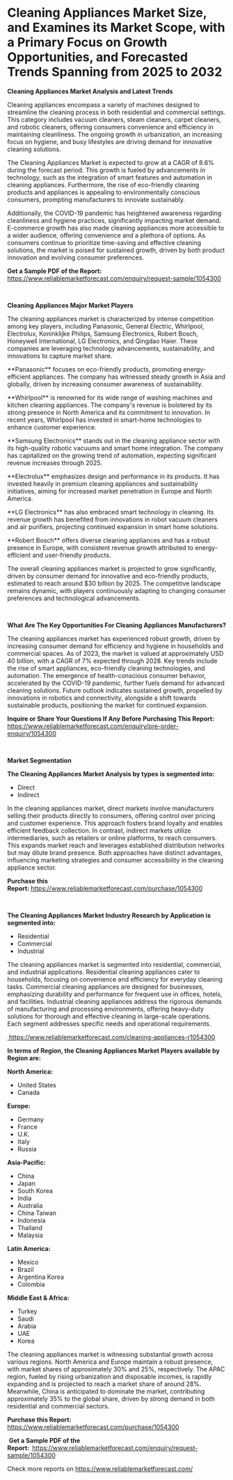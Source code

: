 <p><h1>Cleaning Appliances Market Size, and Examines its Market Scope, with a Primary Focus on Growth Opportunities, and Forecasted Trends Spanning from 2025 to 2032</h1></p><p><strong>Cleaning Appliances Market Analysis and Latest Trends</strong></p>
<p><p>Cleaning appliances encompass a variety of machines designed to streamline the cleaning process in both residential and commercial settings. This category includes vacuum cleaners, steam cleaners, carpet cleaners, and robotic cleaners, offering consumers convenience and efficiency in maintaining cleanliness. The ongoing growth in urbanization, an increasing focus on hygiene, and busy lifestyles are driving demand for innovative cleaning solutions.</p><p>The Cleaning Appliances Market is expected to grow at a CAGR of 8.6% during the forecast period. This growth is fueled by advancements in technology, such as the integration of smart features and automation in cleaning appliances. Furthermore, the rise of eco-friendly cleaning products and appliances is appealing to environmentally conscious consumers, prompting manufacturers to innovate sustainably. </p><p>Additionally, the COVID-19 pandemic has heightened awareness regarding cleanliness and hygiene practices, significantly impacting market demand. E-commerce growth has also made cleaning appliances more accessible to a wider audience, offering convenience and a plethora of options. As consumers continue to prioritize time-saving and effective cleaning solutions, the market is poised for sustained growth, driven by both product innovation and evolving consumer preferences.</p></p>
<p><strong>Get a Sample PDF of the Report:&nbsp;</strong> <a href="https://www.reliablemarketforecast.com/enquiry/request-sample/1054300?utm_campaign=2219&utm_medium=2&utm_source=Github&utm_content=ia&utm_term=08022025&utm_id=cleaning-appliances">https://www.reliablemarketforecast.com/enquiry/request-sample/1054300</a></p>
<p>&nbsp;</p>
<p><strong>Cleaning Appliances Major Market Players</strong></p>
<p><p>The cleaning appliances market is characterized by intense competition among key players, including Panasonic, General Electric, Whirlpool, Electrolux, Koninklijke Philips, Samsung Electronics, Robert Bosch, Honeywell International, LG Electronics, and Qingdao Haier. These companies are leveraging technology advancements, sustainability, and innovations to capture market share.</p><p>**Panasonic** focuses on eco-friendly products, promoting energy-efficient appliances. The company has witnessed steady growth in Asia and globally, driven by increasing consumer awareness of sustainability. </p><p>**Whirlpool** is renowned for its wide range of washing machines and kitchen cleaning appliances. The company's revenue is bolstered by its strong presence in North America and its commitment to innovation. In recent years, Whirlpool has invested in smart-home technologies to enhance customer experience.</p><p>**Samsung Electronics** stands out in the cleaning appliance sector with its high-quality robotic vacuums and smart home integration. The company has capitalized on the growing trend of automation, expecting significant revenue increases through 2025.</p><p>**Electrolux** emphasizes design and performance in its products. It has invested heavily in premium cleaning appliances and sustainability initiatives, aiming for increased market penetration in Europe and North America.</p><p>**LG Electronics** has also embraced smart technology in cleaning. Its revenue growth has benefited from innovations in robot vacuum cleaners and air purifiers, projecting continued expansion in smart home solutions.</p><p>**Robert Bosch** offers diverse cleaning appliances and has a robust presence in Europe, with consistent revenue growth attributed to energy-efficient and user-friendly products. </p><p>The overall cleaning appliances market is projected to grow significantly, driven by consumer demand for innovative and eco-friendly products, estimated to reach around $30 billion by 2025. The competitive landscape remains dynamic, with players continuously adapting to changing consumer preferences and technological advancements.</p></p>
<p>&nbsp;</p>
<p><strong>What Are The Key Opportunities For Cleaning Appliances Manufacturers?</strong></p>
<p><p>The cleaning appliances market has experienced robust growth, driven by increasing consumer demand for efficiency and hygiene in households and commercial spaces. As of 2023, the market is valued at approximately USD 40 billion, with a CAGR of 7% expected through 2028. Key trends include the rise of smart appliances, eco-friendly cleaning technologies, and automation. The emergence of health-conscious consumer behavior, accelerated by the COVID-19 pandemic, further fuels demand for advanced cleaning solutions. Future outlook indicates sustained growth, propelled by innovations in robotics and connectivity, alongside a shift towards sustainable products, positioning the market for continued expansion.</p></p>
<p><strong>Inquire or Share Your Questions If Any Before Purchasing This Report:</strong> <a href="https://www.reliablemarketforecast.com/enquiry/pre-order-enquiry/1054300?utm_campaign=2219&utm_medium=2&utm_source=Github&utm_content=ia&utm_term=08022025&utm_id=cleaning-appliances">https://www.reliablemarketforecast.com/enquiry/pre-order-enquiry/1054300</a></p>
<p>&nbsp;</p>
<p><strong>Market Segmentation</strong></p>
<p><strong>The Cleaning Appliances Market Analysis by types is segmented into:</strong></p>
<p><ul><li>Direct</li><li>Indirect</li></ul></p>
<p><p>In the cleaning appliances market, direct markets involve manufacturers selling their products directly to consumers, offering control over pricing and customer experience. This approach fosters brand loyalty and enables efficient feedback collection. In contrast, indirect markets utilize intermediaries, such as retailers or online platforms, to reach consumers. This expands market reach and leverages established distribution networks but may dilute brand presence. Both approaches have distinct advantages, influencing marketing strategies and consumer accessibility in the cleaning appliance sector.</p></p>
<p><strong>Purchase this Report:&nbsp;</strong><a href="https://www.reliablemarketforecast.com/purchase/1054300?utm_campaign=2219&utm_medium=2&utm_source=Github&utm_content=ia&utm_term=08022025&utm_id=cleaning-appliances">https://www.reliablemarketforecast.com/purchase/1054300</a></p>
<p>&nbsp;</p>
<p><strong>The Cleaning Appliances Market Industry Research by Application is segmented into:</strong></p>
<p><ul><li>Residential</li><li>Commercial</li><li>Industrial</li></ul></p>
<p><p>The cleaning appliances market is segmented into residential, commercial, and industrial applications. Residential cleaning appliances cater to households, focusing on convenience and efficiency for everyday cleaning tasks. Commercial cleaning appliances are designed for businesses, emphasizing durability and performance for frequent use in offices, hotels, and facilities. Industrial cleaning appliances address the rigorous demands of manufacturing and processing environments, offering heavy-duty solutions for thorough and effective cleaning in large-scale operations. Each segment addresses specific needs and operational requirements.</p></p>
<p><a href="https://www.reliablemarketforecast.com/cleaning-appliances-r1054300?utm_campaign=2219&utm_medium=2&utm_source=Github&utm_content=ia&utm_term=08022025&utm_id=cleaning-appliances">&nbsp;https://www.reliablemarketforecast.com/cleaning-appliances-r1054300</a></p>
<p><strong>In terms of Region, the Cleaning Appliances Market Players available by Region are:</strong></p>
<p>
    <p> <strong> North America: </strong>
        <ul>
            <li>United States</li>
            <li>Canada</li>
        </ul>
        </p> 
    <p> <strong> Europe: </strong>
        <ul>
            <li>Germany</li>
            <li>France</li>
            <li>U.K.</li>
            <li>Italy</li>
            <li>Russia</li>
        </ul>
        </p> 
    <p> <strong> Asia-Pacific: </strong>
        <ul>
            <li>China</li>
            <li>Japan</li>
            <li>South Korea</li>
            <li>India</li>
            <li>Australia</li>
            <li>China Taiwan</li>
            <li>Indonesia</li>
            <li>Thailand</li>
            <li>Malaysia</li>
        </ul>
        </p> 
    <p> <strong> Latin America: </strong>
        <ul>
            <li>Mexico</li>
            <li>Brazil</li>
            <li>Argentina Korea</li>
            <li>Colombia</li>
        </ul>
        </p> 
    <p> <strong> Middle East & Africa: </strong>
        <ul>
            <li>Turkey</li>
            <li>Saudi</li>
            <li>Arabia</li>
            <li>UAE</li>
            <li>Korea</li>
        </ul>
    </p>
    </p>
<p><p>The cleaning appliances market is witnessing substantial growth across various regions. North America and Europe maintain a robust presence, with market shares of approximately 30% and 25%, respectively. The APAC region, fueled by rising urbanization and disposable incomes, is rapidly expanding and is projected to reach a market share of around 28%. Meanwhile, China is anticipated to dominate the market, contributing approximately 35% to the global share, driven by strong demand in both residential and commercial sectors.</p></p>
<p><strong>Purchase this Report: </strong><a href="https://www.reliablemarketforecast.com/purchase/1054300?utm_campaign=2219&utm_medium=2&utm_source=Github&utm_content=ia&utm_term=08022025&utm_id=cleaning-appliances">https://www.reliablemarketforecast.com/purchase/1054300</a></p>
<p>&nbsp;<strong>Get a Sample PDF of the Report:&nbsp;&nbsp;</strong><a href="https://www.reliablemarketforecast.com/enquiry/request-sample/1054300?utm_campaign=2219&utm_medium=2&utm_source=Github&utm_content=ia&utm_term=08022025&utm_id=cleaning-appliances">https://www.reliablemarketforecast.com/enquiry/request-sample/1054300</a></p>
<p><strong></strong></p>
<p>Check more reports on <a href="https://www.reliablemarketforecast.com/?utm_campaign=2219&utm_medium=2&utm_source=Github&utm_content=ia&utm_term=08022025&utm_id=cleaning-appliances">https://www.reliablemarketforecast.com/</a></p>